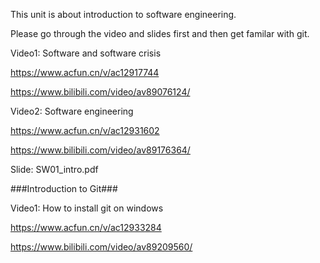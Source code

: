 This unit is about introduction to software engineering.

Please go through the video and slides first and then get familar with git.

Video1: Software and software crisis

https://www.acfun.cn/v/ac12917744

https://www.bilibili.com/video/av89076124/

Video2: Software engineering

https://www.acfun.cn/v/ac12931602

https://www.bilibili.com/video/av89176364/

Slide: SW01_intro.pdf

###Introduction to Git###

Video1: How to install git on windows

https://www.acfun.cn/v/ac12933284

https://www.bilibili.com/video/av89209560/
